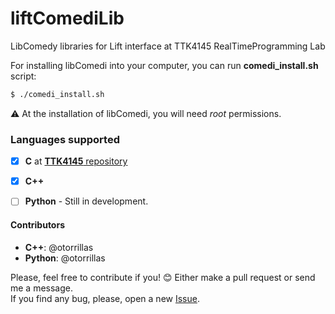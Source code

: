 liftComediLib
====
LibComedy libraries for Lift interface at TTK4145 RealTimeProgramming Lab

For installing libComedi into your computer, you can run **comedi_install.sh** script:

```bash
$ ./comedi_install.sh
```

:warning: At the installation of libComedi, you will need *root* permissions.

### Languages supported

- [x] **C** at [**TTK4145** repository](https://github.com/klasbo/TTK4145/tree/master/Project)
- [x] **C++**  
- [ ] **Python** - Still in development.


#### Contributors
- **C++**: @otorrillas
- **Python**: @otorrillas

Please, feel free to contribute if you! :blush:
Either make a pull request or send me a message.  
If you find any bug, please, open a new [Issue](https://github.com/otorrillas/liftComediLib/issues).
